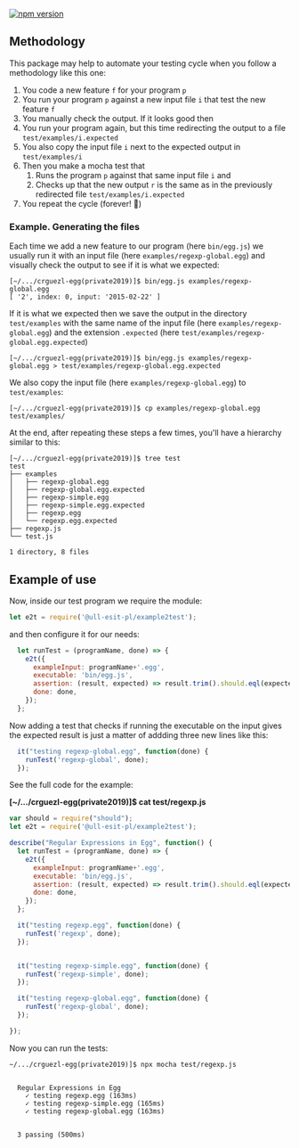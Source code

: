 [![npm version](https://badge.fury.io/js/%40ull-esit-pl%2Fexample2test.svg)](https://badge.fury.io/js/%40ull-esit-pl%2Fexample2test)


## Methodology

This package may help to automate your testing cycle when you follow a methodology like this one:

1. You code a new feature `f` for your program `p`
2. You run your program `p` against a new input file `i` that test the new feature `f`
3. You manually check the output. If it looks good then 
4. You run your program again, but this time redirecting the output to a file `test/examples/i.expected`
5. You also copy the input file `i` next to the expected output in `test/examples/i`
6. Then you make a mocha test that 
    1. Runs the program `p` against that same input file `i` and 
    2. Checks up that the new output `r` is the same as in the previously redirected file  `test/examples/i.expected`
7. You repeat the cycle (forever! :repeat:)


### Example. Generating the files

Each time we add a new feature to our program (here `bin/egg.js`) we usually run it with an input file (here 
`examples/regexp-global.egg`) and visually check the output to see if it is what we expected:

```
[~/.../crguezl-egg(private2019)]$ bin/egg.js examples/regexp-global.egg
[ '2', index: 0, input: '2015-02-22' ]
```

If it is what we expected then we save the output in  the directory `test/examples` with
the same name of the input file (here `examples/regexp-global.egg`) and the extension `.expected`
(here `test/examples/regexp-global.egg.expected`)

```
[~/.../crguezl-egg(private2019)]$ bin/egg.js examples/regexp-global.egg > test/examples/regexp-global.egg.expected
```

We also copy the input file (here `examples/regexp-global.egg`) to `test/examples`:

```
[~/.../crguezl-egg(private2019)]$ cp examples/regexp-global.egg test/examples/
```

At the end, after repeating these steps a few times, you'll have a hierarchy similar to this:

```
[~/.../crguezl-egg(private2019)]$ tree test
test
├── examples
│   ├── regexp-global.egg
│   ├── regexp-global.egg.expected
│   ├── regexp-simple.egg
│   ├── regexp-simple.egg.expected
│   ├── regexp.egg
│   └── regexp.egg.expected
├── regexp.js
└── test.js

1 directory, 8 files
```

## Example of use

Now, inside our test program we require the module:

```js
let e2t = require('@ull-esit-pl/example2test');
```

and then configure it for our needs:

```js
  let runTest = (programName, done) => {
    e2t({
      exampleInput: programName+'.egg', 
      executable: 'bin/egg.js', 
      assertion: (result, expected) => result.trim().should.eql(expected.trim()),
      done: done, 
    });
  };
``` 

Now adding a test that checks if running the executable on the input gives the expected result is just
a matter of addding three new lines like this:

```js
  it("testing regexp-global.egg", function(done) {
    runTest('regexp-global', done);
  });
```

See the full code for the example:

**[~/.../crguezl-egg(private2019)]$ cat test/regexp.js**

```js
var should = require("should");
let e2t = require('@ull-esit-pl/example2test');

describe("Regular Expressions in Egg", function() {
  let runTest = (programName, done) => {
    e2t({
      exampleInput: programName+'.egg', 
      executable: 'bin/egg.js', 
      assertion: (result, expected) => result.trim().should.eql(expected.trim()),
      done: done, 
    });
  };

  it("testing regexp.egg", function(done) {
    runTest('regexp', done);
  });


  it("testing regexp-simple.egg", function(done) {
    runTest('regexp-simple', done);
  });

  it("testing regexp-global.egg", function(done) {
    runTest('regexp-global', done);
  });

});
```

Now you can run the tests:

```
~/.../crguezl-egg(private2019)]$ npx mocha test/regexp.js 


  Regular Expressions in Egg
    ✓ testing regexp.egg (163ms)
    ✓ testing regexp-simple.egg (165ms)
    ✓ testing regexp-global.egg (163ms)


  3 passing (500ms)
```
